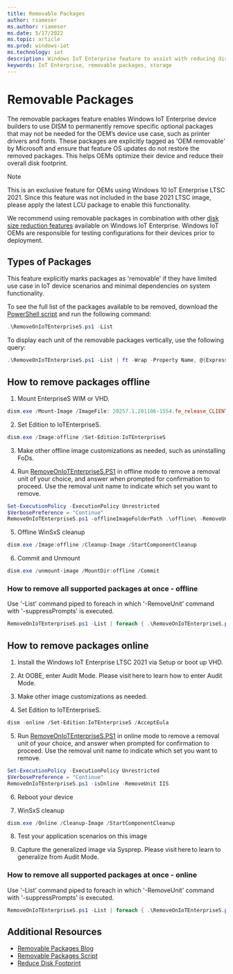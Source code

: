 ```yaml
---
title: Removable Packages
author: rsameser
ms.author: riameser
ms.date: 5/17/2022
ms.topic: article
ms.prod: windows-iot
ms.technology: iot
description: Windows IoT Enterprise feature to assist with reducing disk footprint
keywords: IoT Enterprise, removable packages, storage
---
```


# Removable Packages
The removable packages feature enables Windows IoT Enterprise device builders to use DISM to permanently remove specific optional packages that may not be needed for the OEM’s device use case, such as printer drivers and fonts. These packages are explicitly tagged as 'OEM removable' by Microsoft and ensure that feature OS updates do not restore the removed packages. This helps OEMs optimize their device and reduce their overall disk footprint.

> [!Note]
>
> This is an exclusive feature for OEMs using Windows 10 IoT Enterprise LTSC 2021. Since this feature was not included in the base 2021 LTSC image, please apply the latest LCU package to enable this functionality.

We recommend using removable packages in combination with other [disk size reduction features](/windows/iot/iot-enterprise/optimize-your-device/reduce-disk-footprint) available on Windows IoT Enterprise. Windows IoT OEMs are responsible for testing configurations for their devices prior to deployment.

## Types of Packages
This feature explicitly marks packages as 'removable' if they have limited use case in IoT device scenarios and minimal dependencies on system functionality.

To see the full list of the packages available to be removed, download the [PowerShell script](https://aka.ms/RemovablePackagesScript) and run the following command:


```powershell
.\RemoveOnIoTEnterpriseS.ps1 -List
```

To display each unit of the removable packages vertically, use the following query:

```powershell
.\RemoveOnIoTEnterpriseS.ps1 -List | ft -Wrap -Property Name, @{Expression={$_.Packages -join "'r'n"};Name="Packages"}
```

## How to remove packages offline
1. Mount EnterpriseS WIM or VHD.

  ```powershell
  dism.exe /Mount-Image /ImageFile: 20257.1.201106-1554.fe_release_CLIENT_ENTERPRISES_OEM_x64FRE_en-us.vhd /Index:1 /MountDir:offline
  ```

2. Set Edition to IoTEnterpriseS.

  ```powershell
  dism.exe /Image:offline /Set-Edition:IoTEnterpriseS
  ```

3. Make other offline image customizations as needed, such as uninstalling FoDs.

4. Run [RemoveOnIoTEnterpriseS.PS1](https://aka.ms/RemovablePackagesScript) in offline mode to remove a removal unit of your choice, and answer when prompted for confirmation to proceed. Use the removal unit name to indicate which set you want to remove.

  ```powershell
  Set-ExecutionPolicy -ExecutionPolicy Unrestricted
  $VerbosePreference = "Continue"
  RemoveOnIoTEnterpriseS.ps1 -offlineImageFolderPath .\offline\ -RemoveUnit IIS
  ```

5. Offline WinSxS cleanup

  ```powershell
  dism.exe /Image:offline /Cleanup-Image /StartComponentCleanup
  ```

6. Commit and Unmount  

  ```powershell
  dism.exe /unmount-image /MountDir:offline /Commit
  ```

### How to remove all supported packages at once - offline
Use '-List' command piped to foreach in which '-RemoveUnit' command with '-suppressPrompts' is executed.

```powershell
RemoveOnIoTEnterpriseS.ps1 -List | foreach { .\RemoveOnIoTEnterpriseS.ps1 -offlineImageFolderPath .\offline\ -suppressPrompts -RemoveUnit $_.Name }
```

## How to remove packages online
1. Install the Windows IoT Enterprise LTSC 2021 via Setup or boot up VHD.

2. At OOBE, enter Audit Mode. Please visit here to learn how to enter Audit Mode.

3. Make other image customizations as needed.

4. Set Edition to IoTEnterpriseS.
  ```powershell
  dism -online /Set-Edition:IoTEnterpriseS /AcceptEula  
  ```

5. Run [RemoveOnIoTEnterpriseS.PS1](https://aka.ms/RemovablePackagesScript) in online mode to remove a removal unit of your choice, and answer when prompted for confirmation to proceed. Use the removal unit name to indicate which set you want to remove.

  ```powershell
  Set-ExecutionPolicy -ExecutionPolicy Unrestricted
  $VerbosePreference = "Continue"
  RemoveOnIoTEnterpriseS.ps1 -isOnline -RemoveUnit IIS
  ```
6. Reboot your device  

7. WinSxS cleanup

  ```powershell
  dism.exe /Online /Cleanup-Image /StartComponentCleanup
  ```

8. Test your application scenarios on this image

9. Capture the generalized image via Sysprep. Please visit here to learn to generalize from Audit Mode.

### How to remove all supported packages at once - online
Use '-List' command piped to foreach in which '-RemoveUnit' command with '-suppressPrompts' is executed.

```powershell
RemoveOnIoTEnterpriseS.ps1 -List | foreach { .\RemoveOnIoTEnterpriseS.ps1 -isOnline -suppressPrompts -RemoveUnit $_.Name }
```

## Additional Resources
* [Removable Packages Blog](https://aka.ms/RemovablePackagesBlog)
* [Removable Packages Script](https://aka.ms/RemovablePackagesScript)
* [Reduce Disk Footprint](/windows/iot/iot-enterprise/optimize-your-device/reduce-disk-footprint)
